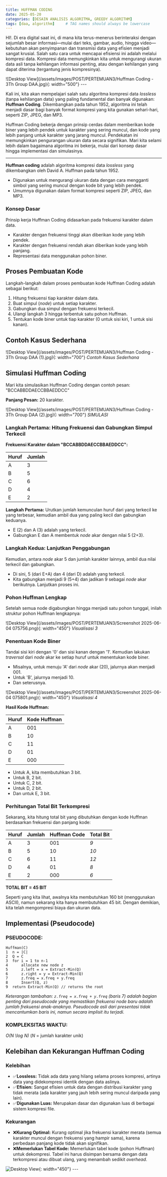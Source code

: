 ```yaml
---
title: HUFFMAN CODING
date: 2025-05-20
categories: [DESAIN ANALISIS ALGORITMA, GREEDY ALGORITHM]
tags: [daa, algorithm]     # TAG names should always be lowercase
---
```

HI!. Di era digital saat ini, di mana kita terus-menerus berinteraksi dengan sejumlah besar informasi—mulai dari teks, gambar, audio, hingga video—kebutuhan akan penyimpanan dan transmisi data yang efisien menjadi sangat krusial. Salah satu cara untuk mencapai efisiensi ini adalah melalui kompresi data. Kompresi data memungkinkan kita untuk mengurangi ukuran data asli tanpa kehilangan informasi penting, atau dengan kehilangan yang dapat diterima (tergantung jenis kompresinya).

![Desktop View](/assets/images/POST/PERTEMUAN3/Huffman Coding - 3Th Group DAA.jpg){: width="500"}
_---_

Kali ini, kita akan mempelajari salah satu algoritma kompresi data *lossless* (tanpa kehilangan data) yang paling fundamental dan banyak digunakan: **Huffman Coding**. Dikembangkan pada tahun 1952, algoritma ini telah menjadi dasar bagi banyak format kompresi yang kita gunakan sehari-hari, seperti ZIP, JPEG, dan MP3.

Huffman Coding bekerja dengan prinsip cerdas dalam memberikan kode biner yang lebih pendek untuk karakter yang sering muncul, dan kode yang lebih panjang untuk karakter yang jarang muncul. Pendekatan ini memungkinkan pengurangan ukuran data secara signifikan. Mari kita selami lebih dalam bagaimana algoritma ini bekerja, mulai dari konsep dasar hingga implementasi dan simulasinya.

---

**Huffman coding** adalah algoritma kompresi data *lossless* yang dikembangkan oleh David A. Huffman pada tahun 1952.

* Digunakan untuk mengurangi ukuran data dengan cara mengganti simbol yang sering muncul dengan kode bit yang lebih pendek.
* Umumnya digunakan dalam format kompresi seperti ZIP, JPEG, dan MP3.

### Konsep Dasar

Prinsip kerja Huffman Coding didasarkan pada frekuensi karakter dalam data.

* Karakter dengan frekuensi tinggi akan diberikan kode yang lebih pendek.
* Karakter dengan frekuensi rendah akan diberikan kode yang lebih panjang.
* Representasi data menggunakan pohon biner.

## Proses Pembuatan Kode

Langkah-langkah dalam proses pembuatan kode Huffman Coding adalah sebagai berikut:
1.  Hitung frekuensi tiap karakter dalam data.
2.  Buat simpul (*node*) untuk setiap karakter.
3.  Gabungkan dua simpul dengan frekuensi terkecil.
4.  Ulangi langkah 3 hingga terbentuk satu pohon Huffman.
5.  Tentukan kode biner untuk tiap karakter (0 untuk sisi kiri, 1 untuk sisi kanan).

## Contoh Kasus Sederhana

![Desktop View](/assets/images/POST/PERTEMUAN3/Huffman Coding - 3Th Group DAA (1).jpg){: width="700"}
_Contoh Kasus Sederhana_

## Simulasi Huffman Coding

Mari kita simulasikan Huffman Coding dengan contoh pesan: "BCCABBDDAECCBBAEDDCC"

**Panjang Pesan:** 20 karakter.

![Desktop View](/assets/images/POST/PERTEMUAN3/Huffman Coding - 3Th Group DAA (2).jpg){: width="700"}
_SIMULASI_

### Langkah Pertama: Hitung Frekuensi dan Gabungkan Simpul Terkecil

**Frekuensi Karakter dalam "BCCABBDDAECCBBAEDDCC":**

| Huruf | Jumlah |
| :---- | :----- |
| A     | 3      |
| B     | 5      |
| C     | 6      |
| D     | 4      |
| E     | 2      |

**Langkah Pertama:** Urutkan jumlah kemunculan huruf dari yang terkecil ke yang terbesar, kemudian ambil dua yang paling kecil dan gabungkan keduanya.
* E (2) dan A (3) adalah yang terkecil.
* Gabungkan E dan A membentuk *node* akar dengan nilai 5 (2+3).




### Langkah Kedua: Lanjutkan Penggabungan

Kemudian, antara *node* akar 5 dan jumlah karakter lainnya, ambil dua nilai terkecil dan gabungkan.
* Di sini, 5 (dari E+A) dan 4 (dari D) adalah yang terkecil.
* Kita gabungkan menjadi 9 (5+4) dan jadikan 9 sebagai *node* akar berikutnya. Lanjutkan proses ini.



### Pohon Huffman Lengkap

Setelah semua node digabungkan hingga menjadi satu pohon tunggal, inilah struktur pohon Huffman lengkapnya:

![Desktop View](/assets/images/POST/PERTEMUAN3/Screenshot 2025-06-04 075756.png){: width="450"}
_Visualisasi 3_

### Penentuan Kode Biner

Tandai sisi kiri dengan '0' dan sisi kanan dengan '1'. Kemudian lakukan *traversal* dari *node* akar ke setiap huruf untuk menentukan kode biner.

* Misalnya, untuk menuju 'A' dari *node* akar (20), jalurnya akan menjadi 001.
* Untuk 'B', jalurnya menjadi 10.
* Dan seterusnya.

![Desktop View](/assets/images/POST/PERTEMUAN3/Screenshot 2025-06-04 075801.png){: width="450"}
_Visualisasi 4_

**Hasil Kode Huffman:**

| Huruf | Kode Huffman |
| :---- | :----------- |
| A     | 001          |
| B     | 10           |
| C     | 11           |
| D     | 01           |
| E     | 000          |

* Untuk A, kita membutuhkan 3 bit.
* Untuk B, 2 bit.
* Untuk C, 2 bit.
* Untuk D, 2 bit.
* Dan untuk E, 3 bit.

### Perhitungan Total Bit Terkompresi

Sekarang, kita hitung total bit yang dibutuhkan dengan kode Huffman berdasarkan frekuensi dan panjang kode:

| Huruf | Jumlah | Huffman Code | Total Bit |
| :---- | :----- | :----------- | :-------- |
| A     | 3      | 001          | *9*       |
| B     | 5      | 10           | *10*      |
| C     | 6      | 11           | *12*      |
| D     | 4      | 01           | *8*       |
| E     | 2      | 000          | *6*       |

**TOTAL BIT = 45 BIT**

Seperti yang kita lihat, awalnya kita membutuhkan 160 bit (menggunakan ASCII), namun sekarang kita hanya membutuhkan 45 bit. Dengan demikian, kita telah mengompresi biaya dan ukuran data.

## Implementasi (Pseudocode)

### PSEUDOCODE:

```
Huffman(C)
1  n = |C|
2  Q = C
3  for i = 1 to n-1
4      allocate new node z
5      z.left = x = Extract-Min(Q)
6      z.right = y = Extract-Min(Q)
7      z.freq = x.freq + y.freq
8      Insert(Q, z)
9  return Extract-Min(Q) // returns the root
```

*Keterangan tambahan: `z.freq = x.freq + y.freq` (baris 7) adalah bagian penting dari pseudocode yang memastikan frekuensi node baru adalah jumlah frekuensi anak-anaknya. Pseudocode asli dari presentasi tidak mencantumkan baris ini, namun secara implisit itu terjadi.*

### KOMPLEKSITAS WAKTU:
*O(N \log N)*
(*N* = jumlah karakter unik)



## Kelebihan dan Kekurangan Huffman Coding

### Kelebihan
* ✅**Lossless:** Tidak ada data yang hilang selama proses kompresi, artinya data yang didekompresi identik dengan data aslinya.
* ✅**Efisien:** Sangat efisien untuk data dengan distribusi karakter yang tidak merata (ada karakter yang jauh lebih sering muncul daripada yang lain).
* ✅**Digunakan Luas:** Merupakan dasar dan digunakan luas di berbagai sistem kompresi file.

### Kekurangan
* ❌**Kurang Optimal:** Kurang optimal jika frekuensi karakter merata (semua karakter muncul dengan frekuensi yang hampir sama), karena perbedaan panjang kode tidak akan signifikan.
* ❌**Memerlukan Tabel Kode:** Memerlukan tabel kode (pohon Huffman) untuk dekompresi. Tabel ini harus disimpan bersama dengan data terkompresi atau dibuat ulang, yang menambah sedikit *overhead*.

![Desktop View](https://upload-os-bbs.hoyolab.com/upload/2024/01/09/137652040/586aa1a23ffe39e6955e3d49bd0c59bc_6338591603245794027.jpg?x-oss-process=image%2Fresize%2Cs_1000%2Fauto-orient%2C0%2Finterlace%2C1%2Fformat%2Cwebp%2Fquality%2Cq_70){: width="450"}
_---_


